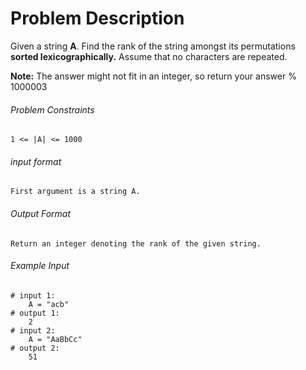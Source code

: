 # Problem Description

Given a string **A**. Find the rank of the string amongst its permutations **sorted lexicographically.**
Assume that no characters are repeated.

**Note:** The answer might not fit in an integer, so return your answer % 1000003

###### Problem Constraints

```
1 <= |A| <= 1000
```

###### input format

``` 
First argument is a string A.
```

###### Output Format

```
Return an integer denoting the rank of the given string.
```

###### Example Input

```
# input 1: 
    A = "acb"
# output 1: 
    2
# input 2: 
    A = "AaBbCc"
# output 2: 
    51
```
